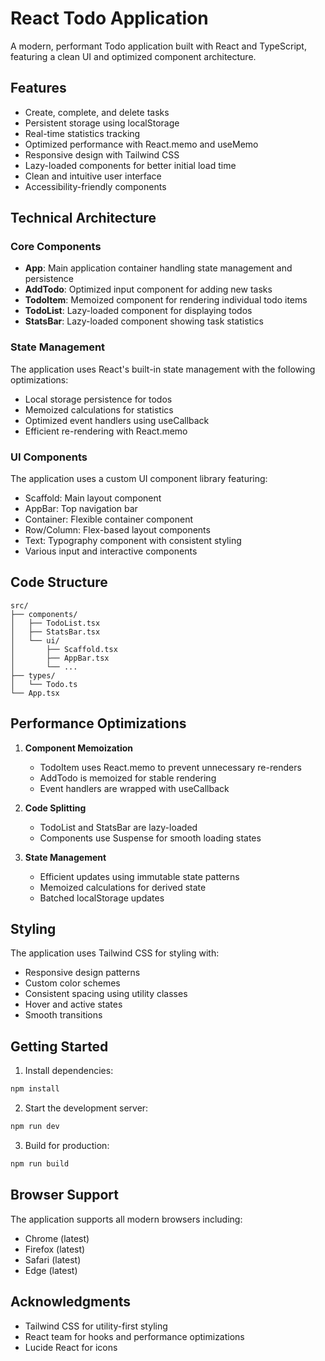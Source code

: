 # React Todo Application

A modern, performant Todo application built with React and TypeScript, featuring a clean UI and optimized component architecture.

## Features

- Create, complete, and delete tasks
- Persistent storage using localStorage
- Real-time statistics tracking
- Optimized performance with React.memo and useMemo
- Responsive design with Tailwind CSS
- Lazy-loaded components for better initial load time
- Clean and intuitive user interface
- Accessibility-friendly components

## Technical Architecture

### Core Components

- **App**: Main application container handling state management and persistence
- **AddTodo**: Optimized input component for adding new tasks
- **TodoItem**: Memoized component for rendering individual todo items
- **TodoList**: Lazy-loaded component for displaying todos
- **StatsBar**: Lazy-loaded component showing task statistics

### State Management

The application uses React's built-in state management with the following optimizations:

- Local storage persistence for todos
- Memoized calculations for statistics
- Optimized event handlers using useCallback
- Efficient re-rendering with React.memo

### UI Components

The application uses a custom UI component library featuring:

- Scaffold: Main layout component
- AppBar: Top navigation bar
- Container: Flexible container component
- Row/Column: Flex-based layout components
- Text: Typography component with consistent styling
- Various input and interactive components

## Code Structure

```
src/
├── components/
│   ├── TodoList.tsx
│   ├── StatsBar.tsx
│   └── ui/
│       ├── Scaffold.tsx
│       ├── AppBar.tsx
│       └── ...
├── types/
│   └── Todo.ts
└── App.tsx
```

## Performance Optimizations

1. **Component Memoization**
   - TodoItem uses React.memo to prevent unnecessary re-renders
   - AddTodo is memoized for stable rendering
   - Event handlers are wrapped with useCallback

2. **Code Splitting**
   - TodoList and StatsBar are lazy-loaded
   - Components use Suspense for smooth loading states

3. **State Management**
   - Efficient updates using immutable state patterns
   - Memoized calculations for derived state
   - Batched localStorage updates

## Styling

The application uses Tailwind CSS for styling with:

- Responsive design patterns
- Custom color schemes
- Consistent spacing using utility classes
- Hover and active states
- Smooth transitions

## Getting Started

1. Install dependencies:
```bash
npm install
```

2. Start the development server:
```bash
npm run dev
```

3. Build for production:
```bash
npm run build
```

## Browser Support

The application supports all modern browsers including:

- Chrome (latest)
- Firefox (latest)
- Safari (latest)
- Edge (latest)





## Acknowledgments

- Tailwind CSS for utility-first styling
- React team for hooks and performance optimizations
- Lucide React for icons
